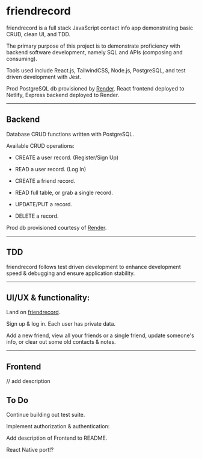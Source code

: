 # friendrecord

friendrecord is a full stack JavaScript contact info app demonstrating basic CRUD, clean UI, and TDD.

The primary purpose of this project is to demonstrate proficiency with backend software development, namely SQL and APIs (composing and consuming).

Tools used include React.js, TailwindCSS, Node.js, PostgreSQL, and test driven development with Jest.

Prod PostgreSQL db provisioned by [Render](https://render.com).
React frontend deployed to Netlify, Express backend deployed to Render.

---

## Backend

Database CRUD functions written with PostgreSQL.

Available CRUD operations:

- CREATE a user record. (Register/Sign Up)
- READ a user record. (Log In)

- CREATE a friend record.
- READ full table, or grab a single record.
- UPDATE/PUT a record.
- DELETE a record.

Prod db provisioned courtesy of [Render](https://render.com/).

<!-- Authorization & authentication leverage [JWT](https://jwt.io/) workflow. -->

---

## TDD

friendrecord follows test driven development to enhance development speed & debugging and ensure application stability.

---

## UI/UX & functionality:

Land on [friendrecord](https://friendrecord.netlify.app).

Sign up & log in. Each user has private data.

Add a new friend, view all your friends or a single friend, update someone's info, or clear out some old contacts & notes.

---

## Frontend

// add description

## To Do

Continue building out test suite.

Implement authorization & authentication:

Add description of Frontend to README.

React Native port!?
